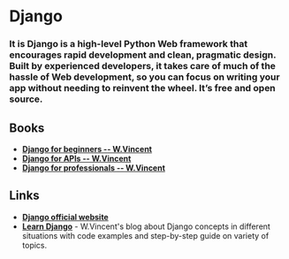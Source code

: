 # Django
### It is Django is a high-level Python Web framework that encourages rapid development and clean, pragmatic design. Built by experienced developers, it takes care of much of the hassle of Web development, so you can focus on writing your app without needing to reinvent the wheel. It’s free and open source.
## Books
* **[Django for beginners -- W.Vincent]()**
* **[Django for APIs -- W.Vincent]()**
* **[Django for professionals -- W.Vincent]()**
## Links
* **[Django official website](https://www.djangoproject.com/)**
* **[Learn Django](https://learndjango.com/)** - W.Vincent's blog about Django concepts in different situations with code examples and step-by-step guide on variety of topics.
